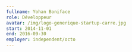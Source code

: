 ```yaml
---
fullname: Yohan Boniface
role: Développeur
avatar: /img/logo-generique-startup-carre.jpg
start: 2014-11-01
end: 2016-09-30
employer: independent/octo
---
```

